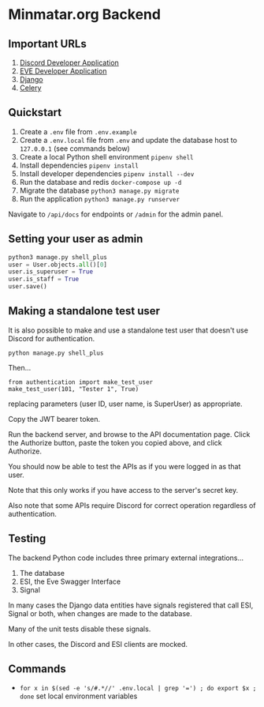 # Minmatar.org Backend

## Important URLs
1. [Discord Developer Application](https://discord.com/developers/applications)
1. [EVE Developer Application](https://developers.eveonline.com/)
1. [Django](https://www.djangoproject.com/)
1. [Celery](https://docs.celeryq.dev/en/stable/getting-started/introduction.html)


## Quickstart
1. Create a `.env` file from `.env.example`
1. Create a `.env.local` file from `.env` and update the database host to `127.0.0.1` (see commands below)
1. Create a local Python shell environment `pipenv shell`
1. Install dependencies `pipenv install`
1. Install developer dependencies `pipenv install --dev`
1. Run the database and redis `docker-compose up -d`
1. Migrate the database `python3 manage.py migrate`
1. Run the application `python3 manage.py runserver`

Navigate to `/api/docs` for endpoints or `/admin` for the admin panel.

## Setting your user as admin
```python
python3 manage.py shell_plus
user = User.objects.all()[0]
user.is_superuser = True
user.is_staff = True
user.save()
```

## Making a standalone test user
It is also possible to make and use a standalone test
user that doesn't use Discord for authentication.

```
python manage.py shell_plus
```
Then...
```
from authentication import make_test_user
make_test_user(101, "Tester 1", True)
```
replacing parameters (user ID, user name, is SuperUser) as appropriate.

Copy the JWT bearer token.

Run the backend server, and browse to the API documentation page. Click the Authorize button,
paste the token you copied above, and click Authorize.

You should now be able to test the APIs as if you were logged in as that user.

Note that this only works if you have access to the server's secret key.

Also note that some APIs require Discord for correct operation regardless of authentication.

## Testing
The backend Python code includes three primary external integrations...

1. The database
2. ESI, the Eve Swagger Interface 
3. Signal

In many cases the Django data entities have signals registered that call ESI, Signal or both, when changes are made to the database.

Many of the unit tests disable these signals.

In other cases, the Discord and ESI clients are mocked.

## Commands
- `for x in $(sed -e 's/#.*//' .env.local | grep '=') ; do export $x ; done` set local environment variables